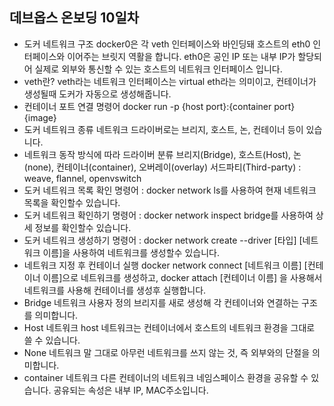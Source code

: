 ## 데브옵스 온보딩 10일차

- 도커 네트워크 구조
    docker0은 각 veth 인터페이스와 바인딩돼 호스트의 eth0 인터페이스와 이어주는 브릿지 역활을 합니다.
    eth0은 공인 IP 또는 내부 IP가 할당되어 실제로 외부와 통신할 수 있는 호스트의 네트워크 인터페이스 입니다.
- veth란?
    veth라는 네트워크 인터페이스는 virtual eth라는 의미이고, 컨테이너가 생성될때 도커가 자동으로 생성해줍니다.
- 컨테이너 포트 연결 명령어
    docker run -p {host port}:{container port} {image}
- 도커 네트워크 종류
    네트워크 드라이버로는 브리지, 호스트, 논, 컨테이너 등이 있습니다.
- 네트워크 동작 방식에 따라 드라이버 분류
    브리지(Bridge), 호스트(Host), 논(none), 컨테이너(container), 오버레이(overlay)
    서드파티(Third-party) : weave, flannel, openvswitch
- 도커 네트워크 목록 확인
    명령어 : docker network ls를 사용하여 현재 네트워크 목록을 확인할수 있습니다.
- 도커 네트워크 확인하기
    명령어 : docker network inspect bridge를 사용하여 상세 정보를 확인할수 있습니다.
- 도커 네트워크 생성하기
    명령어 : docker network create --driver [타입] [네트워크 이름]을 사용하여 네트워크를 생성할수 있습니다. 
- 네트워크 지정 후 컨테이너 실행
    docker network connect [네트워크 이름] [컨테이너 이름]으로 네트워크를 생성하고, 
    docker attach [컨테이너 이름] 을 사용해서 네트워크를 사용해 컨테이너를 생성후 실행합니다.
- Bridge 네트워크
    사용자 정의 브리지를 새로 생성해 각 컨테이너와 연결하는 구조를 의미합니다.
- Host 네트워크
    host 네트워크는 컨테이너에서 호스트의 네트워크 환경을 그대로 쓸 수 있습니다.
- None 네트워크 
    말 그대로 아무런 네트워크를 쓰지 않는 것, 즉 외부와의 단절을 의미합니다.
- container 네트워크
    다른 컨테이너의 네트워크 네임스페이스 환경을 공유할 수 있습니다. 공유되는 속성은 내부 IP, MAC주소입니다.